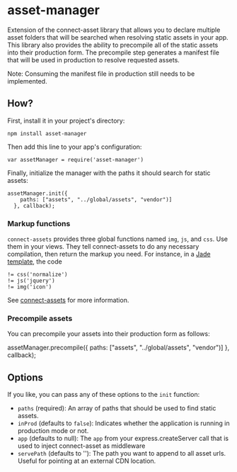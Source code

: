 # asset-manager

Extension of the connect-asset library that allows you to declare multiple asset folders that will be searched when
resolving static assets in your app.  This library also provides the ability to precompile all of the static assets
into their production form.  The precompile step generates a manifest file that will be used in production to resolve
requested assets.

Note: Consuming the manifest file in production still needs to be implemented.

## How?

First, install it in your project's directory:

    npm install asset-manager

Then add this line to your app's configuration:

    var assetManager = require('asset-manager')

Finally, initialize the manager with the paths it should search for static assets:

    assetManager.init({
        paths: ["assets", "../global/assets", "vendor")]
      }, callback);

### Markup functions

`connect-assets` provides three global functions named `img`, `js`, and `css`. Use them in your views. They tell connect-assets to do any necessary compilation, then return the markup you need. For instance, in a [Jade template](http://jade-lang.com/), the code

    != css('normalize')
    != js('jquery')
    != img('icon')

See [connect-assets](http://github.com/TrevorBurnham/connect-assets) for more information.

### Precompile assets

You can precompile your assets into their production form as follows:

  assetManager.precompile({
      paths: ["assets", "../global/assets", "vendor")]
    }, callback);

## Options

If you like, you can pass any of these options to the `init` function:

* `paths` (required): An array of paths that should be used to find static assets.
* `inProd` (defaults to `false`): Indicates whether the application is running in production mode or not. 
* `app` (defaults to null): The `app` from your express.createServer call that is used to inject connect-asset as middleware
* `servePath` (defaults to ''): The path you want to append to all asset urls.  Useful for pointing at an external CDN location.
